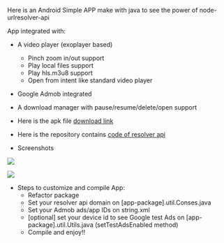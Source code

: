 Here is an Android Simple APP make with java to see the power of node-urlresolver-api

App integrated with:
- A video player (exoplayer based)
    - Pinch zoom in/out support
    - Play local files support
    - Play hls.m3u8 support
    - Open from intent like standard video player
- Google Admob integrated
- A download manager with pause/resume/delete/open support

- Here is the apk file [download link](http://www.mediafire.com/folder/ur0h8u9t90enu/nide-url-resolver)
- Here is the repository contains [code of resolver api](https://github.com/lscofield/node-urlresolver-api)


- Screenshots

![](https://i.imgur.com/2Xr1dYR.jpg)




![](https://i.imgur.com/sSEANNG.jpg)



- Steps to customize and compile App:
    - Refactor package
    - Set your resolver api domain on [app-package].util.Conses.java
    - Set your Admob ads/app IDs on string.xml
    - [optional] set your device id to see Google test Ads on  [app-package].util.Utils.java (setTestAdsEnabled method)
    - Compile and enjoy!!
